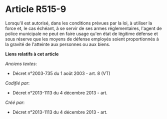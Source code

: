 # Article R515-9

Lorsqu'il est autorisé, dans les conditions prévues par la loi, à utiliser la force et, le cas échéant, à se servir de ses
armes réglementaires, l'agent de police municipale ne peut en faire usage qu'en état de légitime défense et sous réserve que
les moyens de défense employés soient proportionnés à la gravité de l'atteinte aux personnes ou aux biens.

**Liens relatifs à cet article**

_Anciens textes_:

  - Décret n°2003-735 du 1 août 2003 - art. 8 (VT)

_Codifié par_:

  - Décret n°2013-1113 du 4 décembre 2013 - art.

_Créé par_:

  - Décret n°2013-1113 du 4 décembre 2013 - art.
